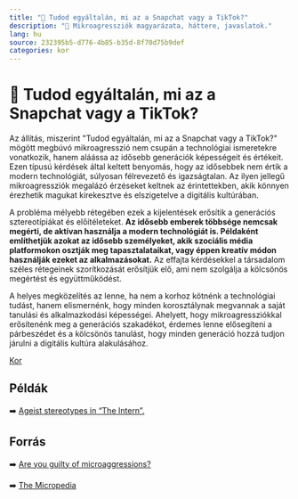 ```yaml
---
title: "🚫 Tudod egyáltalán, mi az a Snapchat vagy a TikTok?"
description: "🚫 Mikroagressziók magyarázata, háttere, javaslatok."
lang: hu
source: 232395b5-d776-4b85-b35d-8f70d75b9def
categories: kor
---
```


<div class="wiki-content agression-title">

# 🚫 Tudod egyáltalán, mi az a Snapchat vagy a TikTok?

Az állítás, miszerint "Tudod egyáltalán, mi az a Snapchat vagy a TikTok?" mögött megbúvó mikroagresszió nem csupán a technológiai ismeretekre vonatkozik, hanem aláássa az idősebb generációk képességeit és értékeit. Ezen típusú kérdések által keltett benyomás, hogy az idősebbek nem értik a modern technológiát, súlyosan félrevezető és igazságtalan. Az ilyen jellegű mikroagressziók megalázó érzéseket keltnek az érintettekben, akik könnyen érezhetik magukat kirekesztve és elszigetelve a digitális kultúrában.

A probléma mélyebb rétegében ezek a kijelentések erősítik a generációs sztereotípiákat és előítéleteket. **Az idősebb emberek többsége nemcsak megérti, de aktívan használja a modern technológiát is. Példaként említhetjük azokat az idősebb személyeket, akik szociális média platformokon osztják meg tapasztalataikat, vagy éppen kreatív módon használják ezeket az alkalmazásokat.** Az effajta kérdésekkel a társadalom széles rétegeinek szorítkozását erősítjük elő, ami nem szolgálja a kölcsönös megértést és együttműködést.

A helyes megközelítés az lenne, ha nem a korhoz kötnénk a technológiai tudást, hanem elismernénk, hogy minden korosztálynak megvannak a saját tanulási és alkalmazkodási képességei. Ahelyett, hogy mikroagressziókkal erősítenénk meg a generációs szakadékot, érdemes lenne elősegíteni a párbeszédet és a kölcsönös tanulást, hogy minden generáció hozzá tudjon járulni a digitális kultúra alakulásához.


<div class="categories">

[Kor](/#/entry?id=kor)

</div>

## Példák

➡️ [Ageist stereotypes in “The Intern”.](https://social-hire.com/blog/candidate/ageism-and-career-stereotypes-from-the-intern)

## Forrás

➡️ [Are you guilty of microaggressions?](https://www.seniorconcerns.org/are-you-guilty-of-microaggressions/)

➡️ [The Micropedia](https://www.themicropedia.org/)


</div>